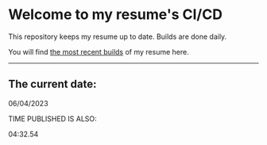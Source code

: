 # Welcome to my resume's CI/CD
This repository keeps my resume up to date. Builds are done daily.
  
You will find [the most recent builds](output/) of my resume here.
* * *
 
## The current date:  
 06/04/2023 
   
  
  
 TIME PUBLISHED IS ALSO: 
  
 04:32.54 
  
  
